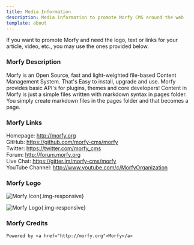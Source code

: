 ```yaml
---
title: Media Information
description: Media information to promote Morfy CMS around the web
template: about
---
```


If you want to promote Morfy and need the logo, text or links for your article, video, etc., you may use the ones provided below.   

### Morfy Description

Morfy is an Open Source, fast and light-weighted file-based Content Management System. That's Easy to install, upgrade and use. Morfy provides basic API's for plugins, themes and core developers! Content in Morfy is just a simple files written with markdown syntax in pages folder. You simply create markdown files in the pages folder and that becomes a page.  

### Morfy Links
Homepage: http://morfy.org   
GitHub: https://github.com/morfy-cms/morfy  
Twitter: https://twitter.com/morfy_cms  
Forum: http://forum.morfy.org   
Live Chat: https://gitter.im/morfy-cms/morfy  
YouTube Channel: http://www.youtube.com/c/MorfyOrganization  

### Morfy Logo

![Morfy Icon]({site_url}/public/assets/img/morfy-icon.png){.img-responsive}

![Morfy Logo]({site_url}/public/assets/img/morfy-logo.png){.img-responsive}


### Morfy Credits

```
Powered by <a href="http://morfy.org">Morfy</a>
```
